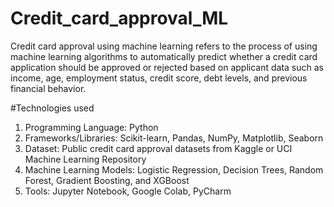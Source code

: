 # Credit_card_approval_ML
Credit card approval using machine learning refers to the process of using machine learning algorithms to automatically predict whether a credit card application should be approved or rejected based on applicant data such as income, age, employment status, credit score, debt levels, and previous financial behavior.

#Technologies used
1. Programming Language: Python
2. Frameworks/Libraries: Scikit-learn, Pandas, NumPy, Matplotlib, Seaborn
3. Dataset: Public credit card approval datasets from Kaggle or UCI Machine Learning Repository
4. Machine Learning Models: Logistic Regression, Decision Trees, Random Forest, Gradient Boosting, and XGBoost
5. Tools: Jupyter Notebook, Google Colab, PyCharm


